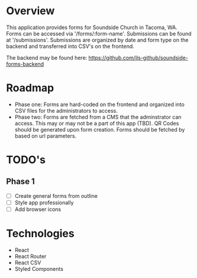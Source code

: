 # Overview

This application provides forms for Soundside Church in Tacoma, WA. Forms can be accessed via '/forms/:form-name'. Submissions can be found at '/submissions'. Submissions are organized by date and form type on the backend and transferred into CSV's on the frontend.

The backend may be found here: https://github.com/jls-github/soundside-forms-backend 

# Roadmap

- Phase one: Forms are hard-coded on the frontend and organized into CSV files for the administrators to access.
- Phase two: Forms are fetched from a CMS that the adminstrator can access. This may or may not be a part of this app (TBD). QR Codes should be generated upon form creation. Forms should be fetched by based on url parameters.

# TODO's

## Phase 1

- [ ] Create general forms from outline
- [ ] Style app professionally
- [ ] Add browser icons

# Technologies

- React
- React Router
- React CSV
- Styled Components
